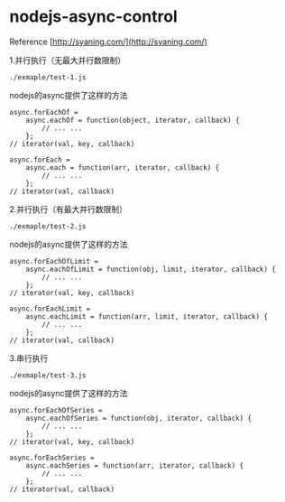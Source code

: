 # nodejs-async-control #

Reference [http://syaning.com/](http://syaning.com/)

1.并行执行（无最大并行数限制）

`./exmaple/test-1.js`

nodejs的async提供了这样的方法

	async.forEachOf =
    	async.eachOf = function(object, iterator, callback) {
        	// ... ...
    	};
	// iterator(val, key, callback)

	async.forEach =
    	async.each = function(arr, iterator, callback) {
        	// ... ...
    	};
	// iterator(val, callback)


2.并行执行（有最大并行数限制）

`./exmaple/test-2.js`

nodejs的async提供了这样的方法

	async.forEachOfLimit =
    	async.eachOfLimit = function(obj, limit, iterator, callback) {
        	// ... ...
    	};
	// iterator(val, key, callback)
	
	async.forEachLimit =
    	async.eachLimit = function(arr, limit, iterator, callback) {
        	// ... ...
    	};
	// iterator(val, callback)

3.串行执行

`./exmaple/test-3.js`

nodejs的async提供了这样的方法

	async.forEachOfSeries =
    	async.eachOfSeries = function(obj, iterator, callback) {
        	// ... ...
    	};
	// iterator(val, key, callback)

	async.forEachSeries =
    	async.eachSeries = function(arr, iterator, callback) {
        	// ... ...
    	};
	// iterator(val, callback)


